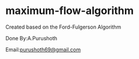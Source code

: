 # maximum-flow-algorithm

Created based on the Ford-Fulgerson Algorithm

Done By:A.Purushoth

Email:purushoth69@gmail.com
